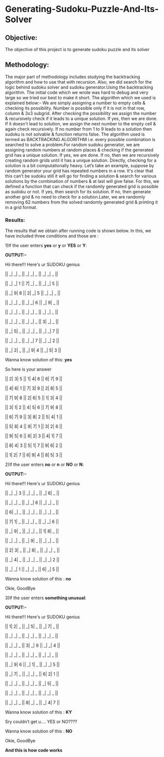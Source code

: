 # Generating-Sudoku-Puzzle-And-Its-Solver

## Objective:
The objective of this project is to generate sudoku puzzle and its solver

## Methodology: 
The major part of methodology includes studying the backtracking algorithm and how to use that with recursion. Also, we did search for the logic behind sudoku solver and sudoku generator.Using the backtracking algorithm. The initial code which we wrote was hard to debug and very large so we tried our best to make it short. 
The algorithm which we used is explained below:-
We are simply assigning a number to empty cells & checking its possibility. Number is possible only if it is not in that row, column & 3x3 subgrid. After checking the possibility we assign the number & recursively check if it leads to a unique solution. If yes, then we are done. If it doesn't lead to solution, we assign the next number to the empty cell & again check recursively. If no number from 1 to 9 leads to a solution then sudoku is not solvable & function returns false. The algorithm used is termed as BACKTRACKING ALGORITHM i.e. every possible combination is searched to solve a problem.For random sudoku generator, we are assigning random numbers at random places & checking if the generated grid has a unique solution. If yes, we are done. If no, then we are recursively creating random grids until it has a unique solution. Directly, checking for a solution is a bit computationally heavy. Let’s take an example,  suppose by random generator your grid has repeated numbers in a row. It's clear that this can’t be sudoku still it will go for finding a solution & search for various solutions by the combination of numbers & at last will give false. For this, we defined a function that can check if the randomly generated grid is possible as sudoku or not. If yes, then search for its solution. If no, then generate another grid & no need to check for a solution.Later, we are randomly removing 62 numbers from the solved randomly generated grid & printing it in a grid format.

### Results:
The results that we obtain after running code is shown below. In this, we have included three conditions and those are :

1)If the user enters **yes**  or  **y** or **YES**  or **Y**:

**OUTPUT:-**

Hii there!!!
Here's ur SUDOKU genius

 || _| _| _ || _| _| _ || _| _| _ ||
 
 || _| _| 1 || 7| _| _ || _| _| 5 ||
 
 || _| 9| 8 || 2| _| 5 || _| _| _ ||

 || _| _| _ || _| _| 6 || _| 9| _ ||
 
 || _| _| _ || _| _| _ || _| _| _ ||
 
 || _| _| _ || _| _| _ || 3| _| _ ||

 || _| 5| _ || _| _| _ || _| _| 7 ||
 
 || _| _| _ || _| _| 7 || _| _| 2 ||
 
 || _| 2| _ || _| 9| 4 || _| 5| 3 ||

Wanna know solution of this:  **yes**

So here is your answer 

 || 2| 3| 5 || 1| 4| 8 || 6| 7| 9 ||
 
 || 4| 6| 1 || 7| 3| 9 || 2| 8| 5 ||
 
 || 7| 9| 8 || 2| 6| 5 || 1| 3| 4 ||

 || 3| 1| 2 || 4| 5| 6 || 7| 9| 8 ||
 
 || 6| 7| 9 || 3| 8| 2 || 5| 4| 1 ||
 
 || 5| 8| 4 || 9| 7| 1 || 3| 2| 6 ||

 || 9| 5| 6 || 8| 2| 3 || 4| 1| 7 ||
 
 || 8| 4| 3 || 5| 1| 7 || 9| 6| 2 ||
 
 || 1| 2| 7 || 6| 9| 4 || 8| 5| 3 ||

2)If the user enters **no**  or **n** or **NO** or **N**:

**OUTPUT:-**

Hii there!!!
Here's ur SUDOKU genius

 || _| _| 3 || _| _| _ || _| 6| _ ||
 
 || _| _| _ || _| _| 6 || _| _| _ ||
 
 || 6| _| _ || _| _| _ || _| _| _ ||

 || 7| 1| _ || _| _| _ || _| _| 6 ||
 
 || _| 9| _ || _| _| _ || 1| 8| _ ||
 
 || _| _| _ || _| 9| _ || _| _| _ ||

 || 2| 3| _ || _| 8| _ || _| _| _ ||
 
 || _| 4| _ || _| _| _ || _| _| 2 ||
 
 || _| _| 1 || _| _| _ || 6| _| 5 ||

Wanna know solution of this : **no**

Okie, GoodBye

3)If the user enters **something unusual**:

**OUTPUT:-**

Hii there!!!
Here's ur SUDOKU genius

 || 1| 2| _ || _| 5| _ || _| 7| _ ||
 
 || _| _| _ || _| _| _ || _| _| _ ||
 
 || _| _| _ || 3| _| 9 || _| _| 4 ||

 || _| _| _ || _| _| _ || _| _| _ ||
 
 || _| 9| 6 || _| 1| _ || _| _| 5 ||
 
 || _| 7| _ || _| _| _ || 6| 2| 1 ||

 || _| _| _ || _| _| _ || _| 5| _ ||
 
 || _| _| _ || _| _| _ || _| _| _ ||
 
 || _| _| _ || 8| _| _ || _| 4| 7 ||

Wanna know solution of this : **KY**

Sry couldn’t get u.... YES or NO????

Wanna know solution of this :  **NO**

Okie, GoodBye

__And this is how code works__
